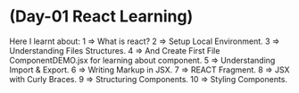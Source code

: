 # (Day-01 React Learning)

Here I learnt about:
1 => What is react?
2 => Setup Local Environment.
3 => Understanding Files Structures.
4 => And Create First File ComponentDEMO.jsx for learning about component.
5 => Understanding Import & Export.
6 => Writing Markup in JSX.
7 => REACT Fragment.
8 => JSX with Curly Braces.
9 => Structuring Components.
10 => Styling Components.
